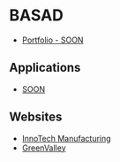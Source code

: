 # BASAD

- [Portfolio - SOON](https://github.com/yourusername/project1)

## Applications
- [SOON](https://github.com/yourusername/project1)

## Websites
- [InnoTech Manufacturing](https://basadstudios.github.io/Website-InnoTechMfg-Preview/)
- [GreenValley](https://basadstudios.github.io/Website-GreenValley-Preview/)
